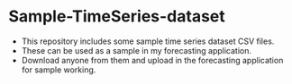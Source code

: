# Sample-TimeSeries-dataset

- This repository includes some sample time series dataset CSV files.
- These can be used as a sample in my forecasting application.
- Download anyone from them and upload in the forecasting application for sample working.
